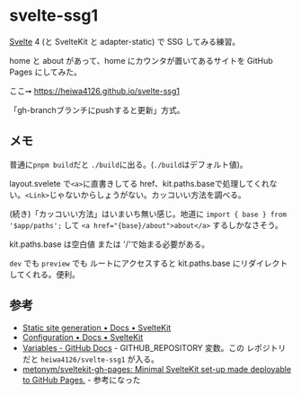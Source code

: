 # svelte-ssg1

[Svelte](https://svelte.dev/) 4 (と SvelteKit と adapter-static) で SSG してみる練習。

home と about があって、home にカウンタが置いてあるサイトを
GitHub Pages にしてみた。

ここ➞ <https://heiwa4126.github.io/svelte-ssg1>

「gh-branchブランチにpushすると更新」方式。

## メモ

普通に`pnpm build`だと `./build`に出る。(`./build`はデフォルト値)。

layout.svelete で`<a>`に直書きしてる href、kit.paths.baseで処理してくれない。`<Link>`じゃないからしょうがない。カッコいい方法を調べる。

(続き)「カッコいい方法」はいまいち無い感じ。地道に `import { base } from '$app/paths';` して `<a href="{base}/about">about</a>` するしかなさそう。

kit.paths.base は空白値 または '/'で始まる必要がある。

`dev` でも `preview` でも ルートにアクセスすると kit.paths.base にリダイレクトしてくれる。便利。

## 参考

- [Static site generation • Docs • SvelteKit](https://kit.svelte.jp/docs/adapter-static)
- [Configuration • Docs • SvelteKit](https://kit.svelte.dev/docs/configuration#paths)
- [Variables - GitHub Docs](https://docs.github.com/en/actions/learn-github-actions/variables) - GITHUB_REPOSITORY 変数。この レポジトリだと `heiwa4126/svelte-ssg1` が入る。
- [metonym/sveltekit-gh-pages: Minimal SvelteKit set-up made deployable to GitHub Pages.](https://github.com/metonym/sveltekit-gh-pages) - 参考になった
